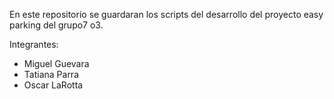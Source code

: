 En este repositorio se guardaran los scripts del desarrollo del proyecto easy parking del grupo7 o3.

Integrantes:
- Miguel Guevara
- Tatiana Parra
- Oscar LaRotta